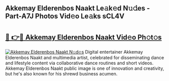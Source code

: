 ## Akkemay Elderenbos Naakt Le𝚊k𝚎d N𝚞𝚍es - Part-A7J Photos Vid𝚎o Le𝚊ks sCL4V

# <h2><a href="http://fb5vpb.evod.top/?m=Akkemay+Elderenbos+Naakt">🔗 👉🔴 Akkemay Elderenbos Naakt Vid𝚎o Ph𝚘t𝚘s</a></h2>

[![Akkemay Elderenbos Naakt N𝚞d𝚎s](https://i.imgur.com/8V9OHl7.gif)](http://fb5vpb.evod.top/?m=Akkemay+Elderenbos+Naakt)
Digital entertainer Akkemay Elderenbos Naakt and multimedia artist, celebrated for disseminating dance and lifestyle content via collaborative dance routines and short videos. Akkemay Elderenbos Naakt public image is one of innovation and creativity, but he's also known for his shrewd business acumen. 
